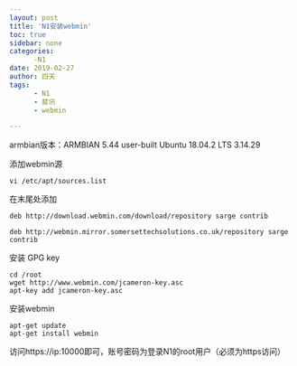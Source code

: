 ```yaml
---
layout: post
title: 'N1安装webmin'
toc: true
sidebar: none
categories:
      -N1
date: 2019-02-27
author: 四天
tags:
      - N1
      - 斐讯
      - webmin

---
```

armbian版本：ARMBIAN 5.44 user-built Ubuntu 18.04.2 LTS 3.14.29  
  
添加webmin源
<pre><code class="language-css">vi /etc/apt/sources.list</code></pre>
在末尾处添加
<pre><code class="language-css">deb http://download.webmin.com/download/repository sarge contrib</code></pre>
<pre><code class="language-css">deb http://webmin.mirror.somersettechsolutions.co.uk/repository sarge contrib</code></pre>
安装 GPG key
<pre><code class="language-css">cd /root
wget http://www.webmin.com/jcameron-key.asc
apt-key add jcameron-key.asc</code></pre>
安装webmin
<pre><code class="language-css">apt-get update
apt-get install webmin</code></pre>
访问https://ip:10000即可，账号密码为登录N1的root用户（必须为https访问）